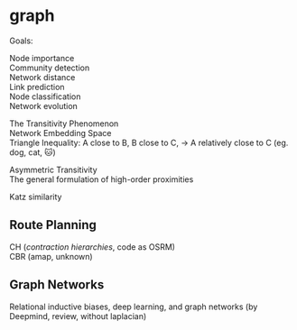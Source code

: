 # graph

Goals:

Node importance   
Community detection   
Network distance   
Link prediction   
Node classification   
Network evolution



The Transitivity Phenomenon  
Network Embedding Space  
Triangle Inequality: A close to B, B close to C, → A relatively close to C \(eg. dog, cat, 🐱\)

Asymmetric Transitivity  
The general formulation of high-order proximities

Katz similarity



## Route Planning

CH \(_contraction hierarchies_, code as OSRM\)  
CBR \(amap, unknown\)



## Graph Networks

Relational inductive biases, deep learning, and graph networks \(by Deepmind, review, without laplacian\)





